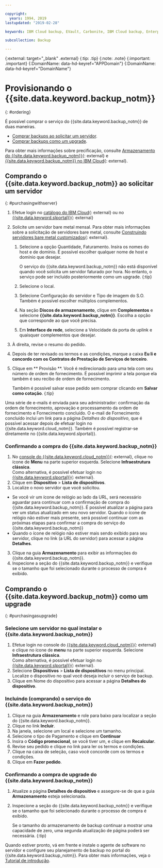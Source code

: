 ```yaml
---

copyright:
  years: 1994, 2019
lastupdated: "2019-02-28"

keywords: IBM Cloud backup, EVault, Carbonite, IBM Cloud backup, Enterprise backup

subcollection: Backup

---
```

{:external: target="_blank" .external}
{:tip: .tip}
{:note: .note}
{:important: .important}
{:DomainName: data-hd-keyref="APPDomain"}
{:DomainName: data-hd-keyref="DomainName"}

# Provisionando o {{site.data.keyword.backup_notm}}
{: #ordering}

É possível comprar o serviço do {{site.data.keyword.backup_notm}} de duas maneiras.

- [Comprar backups ao solicitar um servidor](#purchasingwithserver).
- [Comprar backups como um upgrade](#purchasingasupgrade).

Para obter mais informações sobre precificação, consulte [Armazenamento do {{site.data.keyword.backup_notm}}](https://www.ibm.com/cloud/backup-and-restore){: external} e [{{site.data.keyword.backup_notm}} no IBM Cloud](https://www.ibm.com/cloud/backup/pricing){: external}.

## Comprando o {{site.data.keyword.backup_notm}} ao solicitar um servidor
{: #purchasingwithserver}

1. Efetue login no [catálogo do IBM Cloud](https://{DomainName}/catalog){: external} ou no [{{site.data.keyword.slportal}}](https://control.softlayer.com/){: external}
2. Solicite um servidor bare metal mensal. Para obter mais informações sobre a solicitação de servidores bare metal, consulte [Construindo servidores bare metal customizados](/docs/bare-metal?topic=bare-metal-ordering-baremetal-server#ordering-baremetal-server){: external}.
   1. Selecione a opção Quantidade, Faturamento. Insira os nomes do host e de domínio. É possível escolher qualquer nome de host e domínio que desejar.

      O serviço do {{site.data.keyword.backup_notm}} não está disponível quando você solicita um servidor faturado por hora. No entanto, o serviço pode ser incluído posteriormente como um upgrade.
      {:tip}
   2. Selecione o local.
   3. Selecione Configuração do servidor e Tipo de imagem do S.O. Também é possível escolher múltiplos complementos.
   4. Na seção **Discos de armazenamento**, clique em **Complementos** e selecione **{{site.data.keyword.backup_notm}}**. Escolha a opção que corresponde ao que você precisa.
   5. Em **Interface de rede**, selecione a Velocidade da porta de uplink e quaisquer complementos que desejar.
3. À direita, revise o resumo do pedido.
4. Depois de ter revisado os termos e as condições, marque a caixa **Eu li e concordo com os Contratos de Prestação de Serviços de terceiro**.
5. Clique em  ** Provisão **. Você é redirecionado para uma tela com seu número de ordem de fornecimento. É possível imprimir a tela porque ela também é seu recibo de ordem de fornecimento.

   Também é possível salvar esse pedido sem comprar clicando em **Salvar como cotação**.
   {:tip}

Uma série de e-mails é enviada para seu administrador: confirmação da ordem de fornecimento, aprovação e processamento da ordem de fornecimento e Fornecimento concluído. O e-mail de Fornecimento concluído inclui um link para a página *Detalhes do dispositivo*, que é possível acessar depois de efetuar login no {{site.data.keyword.cloud_notm}}. Também é possível registrar-se diretamente no {{site.data.keyword.slportal}}.

### Confirmando a compra do {{site.data.keyword.backup_notm}}
1. No [console do {{site.data.keyword.cloud_notm}}](https://{DomainName}){: external}, clique no ícone de **Menu** na parte superior esquerda. Selecione **Infraestrutura clássica**.</br>
   Como alternativa, é possível efetuar login no [{{site.data.keyword.slportal}}](https://control.softlayer.com/){: external}.
2. Clique em **Dispositivo** > **Lista de dispositivos**.
2. Localize o novo servidor que você solicitou.
  - Se você vir um ícone de relógio ao lado da URL, será necessário aguardar para continuar com a confirmação de compra do {{site.data.keyword.backup_notm}}. É possível atualizar a página para ver um status atualizado em seu novo servidor. Quando o ícone de relógio não estiver mais presente, será possível continuar com as próximas etapas para confirmar a compra do serviço do {{site.data.keyword.backup_notm}}
  - Quando o ícone de relógio não estiver mais sendo exibido para seu servidor, clique no link (a URL do servidor) para acessar a página **Detalhes**.
3. Clique na guia **Armazenamento** para exibir as informações do {{site.data.keyword.backup_notm}}.
4. Inspecione a seção do {{site.data.keyword.backup_notm}} e verifique se o tamanho que foi selecionado durante o processo de compra é exibido.

## Comprando o {{site.data.keyword.backup_notm}} como um upgrade
{: #purchasingasupgrade}

### Selecione um servidor no qual instalar o {{site.data.keyword.backup_notm}}

1. Efetue login no console do [{{site.data.keyword.cloud_notm}}](https://{DomainName}){: external} e clique no ícone de **menu** na parte superior esquerda. Selecione **Infraestrutura clássica**.</br>
   Como alternativa, é possível efetuar login no [{{site.data.keyword.slportal}}](https://control.softlayer.com/){: external}.
2. Selecione **Dispositivos** > **Lista de dispositivos** no menu principal. Localize o dispositivo no qual você deseja incluir o serviço de backup.
3. Clique em Nome do dispositivo para acessar a página **Detalhes do dispositivo**.

### Incluindo (comprando) o serviço do {{site.data.keyword.backup_notm}}
1. Clique na guia **Armazenamento** e role para baixo para localizar a seção do {{site.data.keyword.backup_notm}}.
2. Clique no link **Incluir**.
3. Na janela, selecione um local e selecione um tamanho.
4. Selecione o tipo de Pagamento e clique em **Continuar**
5. Insira o **Código promocional**, se você tiver um, e clique em **Recalcular**.
6. Revise seu pedido e clique no link para ler os termos e condições.
7. Clique na caixa de seleção, caso você concorde com os termos e condições.
7. Clique em **Fazer pedido**.

### Confirmando a compra de upgrade do {{site.data.keyword.backup_notm}}
1. Atualize a página **Detalhes do dispositivo** e assegure-se de que a guia **Armazenamento** esteja selecionada.
2. Inspecione a seção do {{site.data.keyword.backup_notm}} e verifique se o tamanho que foi selecionado durante o processo de compra é exibido.

   Se o tamanho do armazenamento de backup continuar a mostrar uma capacidade de zero, uma segunda atualização de página poderá ser necessária.
   {:tip}

Quando estiver pronto, vá em frente e instale o agente de software no servidor e configure seu planejamento de backup no portal do {{site.data.keyword.backup_notm}}. Para obter mais informações, veja o [Tutorial de introdução](/docs/infrastructure/Backup?topic=Backup-getting-started#getting-started).
